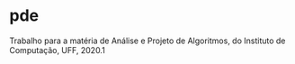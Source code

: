 # pde
Trabalho para a matéria de Análise e Projeto de Algoritmos, do Instituto de Computação, UFF, 2020.1
